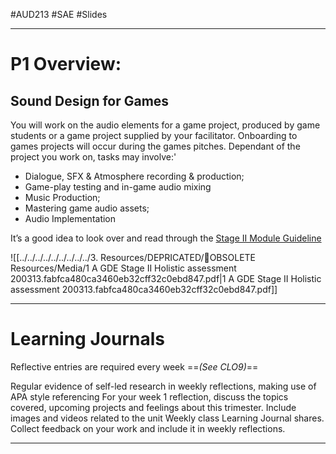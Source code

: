 #AUD213 #SAE #Slides
- - -
# P1 Overview:

## Sound Design for Games

You will work on the audio elements for a game project, produced by game students or a game project supplied by your facilitator. Onboarding to games projects will occur during the games pitches. 
Dependant of the project you work on, tasks may involve:'

- Dialogue, SFX & Atmosphere recording & production;
- Game-play testing and in-game audio mixing
- Music Production;
- Mastering game audio assets;
- Audio Implementation

It’s a good idea to look over and read through the [Stage II Module Guideline](https://drive.google.com/file/d/0ByJhtB7vvlxaU3pwSmMyMDFfeWs/view?resourcekey=0-NrimMq_zL3fx_FGLRM5TbA) 

![[../../../../../../../../../3. Resources/DEPRICATED/🧹OBSOLETE Resources/Media/1 A GDE Stage II Holistic assessment 200313.fabfca480ca3460eb32cff32c0ebd847.pdf|1 A GDE Stage II Holistic assessment 200313.fabfca480ca3460eb32cff32c0ebd847.pdf]]

---

# Learning Journals

Reflective entries are required every week ==*(See CLO9)*==

Regular evidence of self-led research in weekly reflections, making use of APA style referencing
For your week 1 reflection, discuss the topics covered, upcoming projects and feelings about this trimester. Include images and videos related to the unit
Weekly class Learning Journal shares. Collect feedback on your work and include it in weekly reflections.

---

